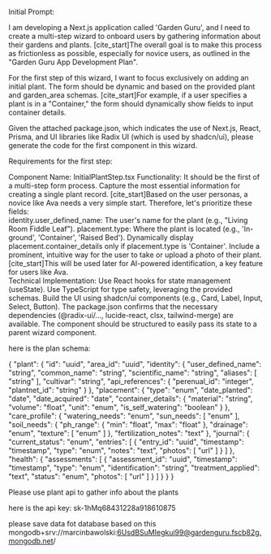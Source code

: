 Initial Prompt:

I am developing a Next.js application called 'Garden Guru', and I need to create a multi-step wizard to onboard users by gathering information about their gardens and plants. [cite_start]The overall goal is to make this process as frictionless as possible, especially for novice users, as outlined in the "Garden Guru App Development Plan".   

For the first step of this wizard, I want to focus exclusively on adding an initial plant. The form should be dynamic and based on the provided plant and garden_area schemas. [cite_start]For example, if a user specifies a plant is in a "Container," the form should dynamically show fields to input container details.   

Given the attached package.json, which indicates the use of Next.js, React, Prisma, and UI libraries like Radix UI (which is used by shadcn/ui), please generate the code for the first component in this wizard.

Requirements for the first step:

Component Name: InitialPlantStep.tsx
Functionality:
It should be the first of a multi-step form process.
Capture the most essential information for creating a single plant record. [cite_start]Based on the user personas, a novice like Ava needs a very simple start. Therefore, let's prioritize these fields:   
identity.user_defined_name: The user's name for the plant (e.g., "Living Room Fiddle Leaf").
placement.type: Where the plant is located (e.g., 'In-ground', 'Container', 'Raised Bed').
Dynamically display placement.container_details only if placement.type is 'Container'.
Include a prominent, intuitive way for the user to take or upload a photo of their plant. [cite_start]This will be used later for AI-powered identification, a key feature for users like Ava.   
Technical Implementation:
Use React hooks for state management (useState).
Use TypeScript for type safety, leveraging the provided schemas.
Build the UI using shadcn/ui components (e.g., Card, Label, Input, Select, Button). The package.json confirms that the necessary dependencies (@radix-ui/..., lucide-react, clsx, tailwind-merge) are available.
The component should be structured to easily pass its state to a parent wizard component.


here is the plan schema:

{
  "plant": {
    "id": "uuid",
    "area_id": "uuid",
    "identity": {
      "user_defined_name": "string",
      "common_name": "string",
      "scientific_name": "string",
      "aliases": [
        "string"
      ],
      "cultivar": "string",
      "api_references": {
        "perenual_id": "integer",
        "plantnet_id": "string"
      }
    },
    "placement": {
      "type": "enum",
      "date_planted": "date",
      "date_acquired": "date",
      "container_details": {
        "material": "string",
        "volume": "float",
        "unit": "enum",
        "is_self_watering": "boolean"
      }
    },
    "care_profile": {
      "watering_needs": "enum",
      "sun_needs": [
        "enum"
      ],
      "soil_needs": {
        "ph_range": {
          "min": "float",
          "max": "float"
        },
        "drainage": "enum",
        "texture": [
          "enum"
        ]
      },
      "fertilization_notes": "text"
    },
    "journal": {
      "current_status": "enum",
      "entries": [
        {
          "entry_id": "uuid",
          "timestamp": "timestamp",
          "type": "enum",
          "notes": "text",
          "photos": [
            "url"
          ]
        }
      ]
    },
    "health": {
      "assessments": [
        {
          "assessment_id": "uuid",
          "timestamp": "timestamp",
          "type": "enum",
          "identification": "string",
          "treatment_applied": "text",
          "status": "enum",
          "photos": [
            "url"
          ]
        }
      ]
    }
  }
}

Please use plant api to gather info about the plants

here is the api key: sk-1hMq68431228a918610875

please save data fot database based on this mongodb+srv://marcinbawolski:6UsdBSuMIegkui99@gardenguru.fscb82g.mongodb.net/
